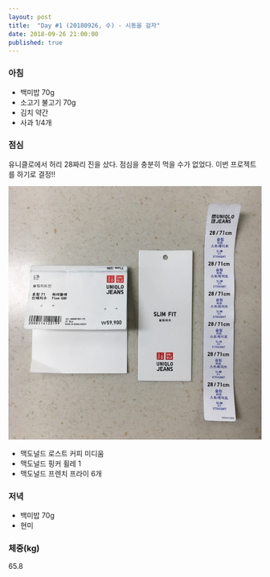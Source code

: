 ```yaml
---
layout: post
title:  "Day #1 (20180926, 수) - 시동을 걸자"
date: 2018-09-26 21:00:00
published: true
---
```


### 아침
- 백미밥 70g
- 소고기 불고기 70g
- 김치 약간
- 사과 1/4개

### 점심
유니클로에서 허리 28짜리 진을 샀다. 점심을 충분히 먹을 수가 없었다. 이번 프로젝트를 하기로 결정!!

![28inch](./assets/images/20180926/20180926-001.jpg)

- 맥도널드 로스트 커피 미디움
- 맥도널드 핑커 휠레 1
- 맥도널드 프렌치 프라이 6개

### 저녁
- 백미밥 70g
- 현미

### 체중(kg)
65.8
